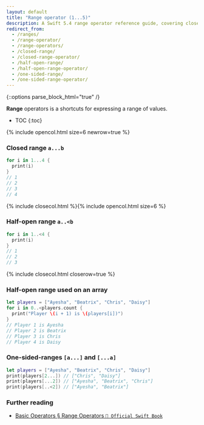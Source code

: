 ```yaml
---
layout: default
title: "Range operator (1...5)"
description: A Swift 5.4 range operator reference guide, covering closed ranges, half-open ranges, one-sided ranges, and including an array example.
redirect_from:
  - /ranges/
  - /range-operator/
  - /range-operators/
  - /closed-range/
  - /closed-range-operator/
  - /half-open-range/
  - /half-open-range-operator/
  - /one-sided-range/
  - /one-sided-range-operator/
---
```

{::options parse_block_html="true" /}

**Range** operators is a shortcuts for expressing a range of values.

* TOC
{:toc}

{% include opencol.html size=6 newrow=true %}

### Closed range `a...b`

```swift
for i in 1...4 {
  print(i)
}
// 1
// 2
// 3
// 4
```

{% include closecol.html %}{% include opencol.html size=6 %}

### Half-open range `a..<b`

```swift
for i in 1..<4 {
  print(i)
}
// 1
// 2
// 3
```

{% include closecol.html closerow=true %}

### Half-open range used on an array

```swift
let players = ["Ayesha", "Beatrix", "Chris", "Daisy"]
for i in 0..<players.count {
  print("Player \(i + 1) is \(players[i])")
}
// Player 1 is Ayesha
// Player 2 is Beatrix
// Player 3 is Chris
// Player 4 is Daisy
```

### One-sided-ranges `[a...]` and `[...a]`

```swift
let players = ["Ayesha", "Beatrix", "Chris", "Daisy"]
print(players[2...]) // ["Chris", "Daisy"]
print(players[...2]) // ["Ayesha", "Beatrix", "Chris"]
print(players[..<2]) // ["Ayesha", "Beatrix"]
```

### Further reading

* [Basic Operators § Range Operators `📖 Official Swift Book`](https://docs.swift.org/swift-book/LanguageGuide/BasicOperators.html#ID73)
